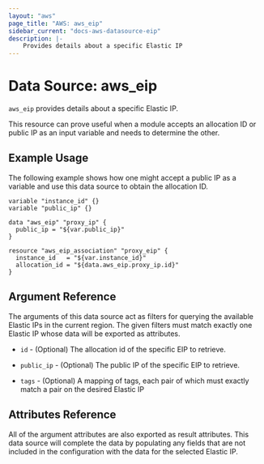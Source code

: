 ```yaml
---
layout: "aws"
page_title: "AWS: aws_eip"
sidebar_current: "docs-aws-datasource-eip"
description: |-
    Provides details about a specific Elastic IP
---
```


# Data Source: aws_eip

`aws_eip` provides details about a specific Elastic IP.

This resource can prove useful when a module accepts an allocation ID or
public IP as an input variable and needs to determine the other.

## Example Usage

The following example shows how one might accept a public IP as a variable
and use this data source to obtain the allocation ID.

```hcl
variable "instance_id" {}
variable "public_ip" {}

data "aws_eip" "proxy_ip" {
  public_ip = "${var.public_ip}"
}

resource "aws_eip_association" "proxy_eip" {
  instance_id   = "${var.instance_id}"
  allocation_id = "${data.aws_eip.proxy_ip.id}"
}
```

## Argument Reference

The arguments of this data source act as filters for querying the available
Elastic IPs in the current region. The given filters must match exactly one
Elastic IP whose data will be exported as attributes.

* `id` - (Optional) The allocation id of the specific EIP to retrieve.

* `public_ip` - (Optional) The public IP of the specific EIP to retrieve.

* `tags` - (Optional) A mapping of tags, each pair of which must exactly match a pair on the desired Elastic IP

## Attributes Reference

All of the argument attributes are also exported as result attributes. This
data source will complete the data by populating any fields that are not
included in the configuration with the data for the selected Elastic IP.

